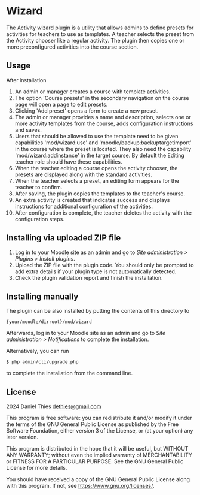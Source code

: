 # Wizard #

The Activity wizard plugin is a utility that allows admins to define
presets for activities for teachers to use as templates. A teacher selects
the preset from the Activity chooser like a regular activity. The plugin
then copies one or more preconfigured activities into the course section.

## Usage ##

After installation 

1. An admin or manager creates a course with template activities.
2. The option 'Course presets' in the secondary navigation on the course
page will open a page to edit presets.
3. Clicking 'Add preset' opens a form to create a new preset.
4. The admin or manager provides a name and description, selects one or
more activity templates from the course, adds configuration instructions
and saves.
5. Users that should be allowed to use the template need to be given
capabilities 'mod/wizard:use' and 'moodle/backup:backuptargetimport' in
the course where the preset is located. They also need the capability
'mod/wizard:addinstance' in the target course. By default the Editing
teacher role should have these capabilities.
6. When the teacher editing a course opens the activity chooser, the
presets are displayed along with the standard activities.
7. When the teacher selects a preset, an editing form appears for the
teacher to confirm.
8. After saving, the plugin copies the templates to the teacher's course.
9. An extra activity is created that indicates success and displays
instructions for additional configuration of the activities.
10. After configuration is complete, the teacher deletes the activity with
the configuration steps.

## Installing via uploaded ZIP file ##

1. Log in to your Moodle site as an admin and go to _Site administration >
   Plugins > Install plugins_.
2. Upload the ZIP file with the plugin code. You should only be prompted to add
   extra details if your plugin type is not automatically detected.
3. Check the plugin validation report and finish the installation.

## Installing manually ##

The plugin can be also installed by putting the contents of this directory to

    {your/moodle/dirroot}/mod/wizard

Afterwards, log in to your Moodle site as an admin and go to _Site administration >
Notifications_ to complete the installation.

Alternatively, you can run

    $ php admin/cli/upgrade.php

to complete the installation from the command line.

## License ##

2024 Daniel Thies <dethies@gmail.com>

This program is free software: you can redistribute it and/or modify it under
the terms of the GNU General Public License as published by the Free Software
Foundation, either version 3 of the License, or (at your option) any later
version.

This program is distributed in the hope that it will be useful, but WITHOUT ANY
WARRANTY; without even the implied warranty of MERCHANTABILITY or FITNESS FOR A
PARTICULAR PURPOSE.  See the GNU General Public License for more details.

You should have received a copy of the GNU General Public License along with
this program.  If not, see <https://www.gnu.org/licenses/>.
